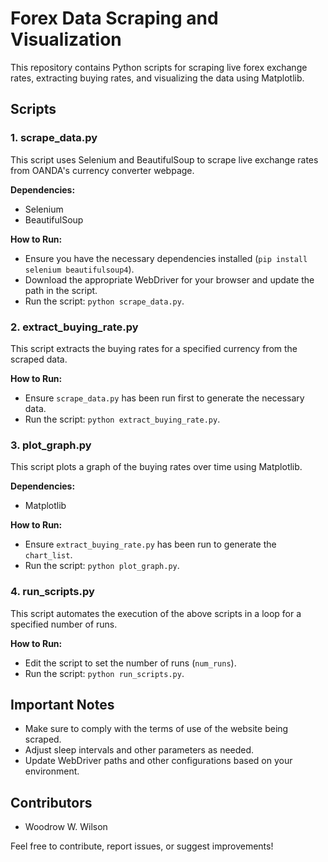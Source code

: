 # Forex Data Scraping and Visualization

This repository contains Python scripts for scraping live forex exchange rates, extracting buying rates, and visualizing the data using Matplotlib.

## Scripts

### 1. scrape_data.py

This script uses Selenium and BeautifulSoup to scrape live exchange rates from OANDA's currency converter webpage.

**Dependencies:**
- Selenium
- BeautifulSoup

**How to Run:**
- Ensure you have the necessary dependencies installed (`pip install selenium beautifulsoup4`).
- Download the appropriate WebDriver for your browser and update the path in the script.
- Run the script: `python scrape_data.py`.

### 2. extract_buying_rate.py

This script extracts the buying rates for a specified currency from the scraped data.

**How to Run:**
- Ensure `scrape_data.py` has been run first to generate the necessary data.
- Run the script: `python extract_buying_rate.py`.

### 3. plot_graph.py

This script plots a graph of the buying rates over time using Matplotlib.

**Dependencies:**
- Matplotlib

**How to Run:**
- Ensure `extract_buying_rate.py` has been run to generate the `chart_list`.
- Run the script: `python plot_graph.py`.

### 4. run_scripts.py

This script automates the execution of the above scripts in a loop for a specified number of runs.

**How to Run:**
- Edit the script to set the number of runs (`num_runs`).
- Run the script: `python run_scripts.py`.

## Important Notes

- Make sure to comply with the terms of use of the website being scraped.
- Adjust sleep intervals and other parameters as needed.
- Update WebDriver paths and other configurations based on your environment.

## Contributors

- Woodrow W. Wilson

Feel free to contribute, report issues, or suggest improvements!
